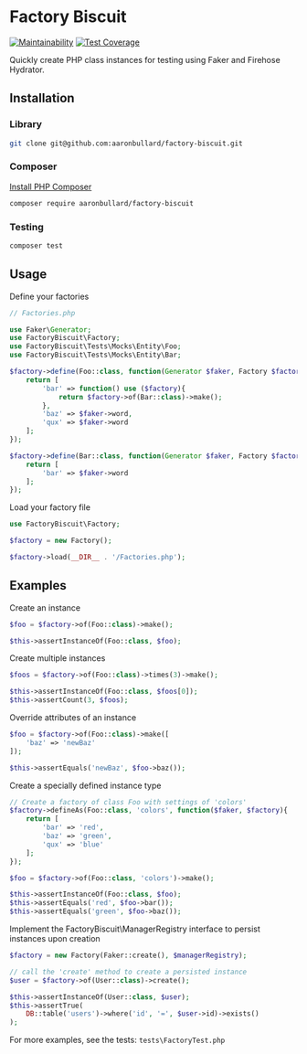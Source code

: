 # Factory Biscuit
[![Maintainability](https://api.codeclimate.com/v1/badges/0df0a9dc08cd321aeb13/maintainability)](https://codeclimate.com/github/aaronbullard/factory-biscuit/maintainability)
[![Test Coverage](https://api.codeclimate.com/v1/badges/0df0a9dc08cd321aeb13/test_coverage)](https://codeclimate.com/github/aaronbullard/factory-biscuit/test_coverage)

Quickly create PHP class instances for testing using Faker and Firehose Hydrator.

## Installation

### Library

```bash
git clone git@github.com:aaronbullard/factory-biscuit.git
```

### Composer

[Install PHP Composer](https://getcomposer.org/doc/00-intro.md)

```bash
composer require aaronbullard/factory-biscuit
```

### Testing

```bash
composer test
```

## Usage

Define your factories
```php
// Factories.php

use Faker\Generator;
use FactoryBiscuit\Factory;
use FactoryBiscuit\Tests\Mocks\Entity\Foo;
use FactoryBiscuit\Tests\Mocks\Entity\Bar;

$factory->define(Foo::class, function(Generator $faker, Factory $factory){
    return [
        'bar' => function() use ($factory){
            return $factory->of(Bar::class)->make();
        },
        'baz' => $faker->word,
        'qux' => $faker->word
    ];
});

$factory->define(Bar::class, function(Generator $faker, Factory $factory){
    return [
        'bar' => $faker->word
    ];
});
```

Load your factory file
```php
use FactoryBiscuit\Factory;

$factory = new Factory();

$factory->load(__DIR__ . '/Factories.php');
```

## Examples

Create an instance
```php
$foo = $factory->of(Foo::class)->make();

$this->assertInstanceOf(Foo::class, $foo);
```

Create multiple instances
```php
$foos = $factory->of(Foo::class)->times(3)->make();

$this->assertInstanceOf(Foo::class, $foos[0]);
$this->assertCount(3, $foos);
```

Override attributes of an instance
```php
$foo = $factory->of(Foo::class)->make([
    'baz' => 'newBaz'
]);

$this->assertEquals('newBaz', $foo->baz());
```

Create a specially defined instance type
```php
// Create a factory of class Foo with settings of 'colors'
$factory->defineAs(Foo::class, 'colors', function($faker, $factory){
    return [
        'bar' => 'red',
        'baz' => 'green',
        'qux' => 'blue'
    ];
});

$foo = $factory->of(Foo::class, 'colors')->make();

$this->assertInstanceOf(Foo::class, $foo);
$this->assertEquals('red', $foo->bar());
$this->assertEquals('green', $foo->baz());
```

Implement the FactoryBiscuit\ManagerRegistry interface to persist instances upon creation
```php
$factory = new Factory(Faker::create(), $managerRegistry);

// call the 'create' method to create a persisted instance
$user = $factory->of(User::class)->create();

$this->assertInstanceOf(User::class, $user);
$this->assertTrue(
    DB::table('users')->where('id', '=', $user->id)->exists()
);
```

For more examples, see the tests: `tests\FactoryTest.php`